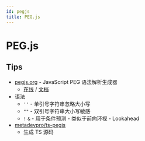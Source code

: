 ```yaml
---
id: pegjs
title: PEG.js
---
```


# PEG.js

## Tips
* [pegjs.org](https://pegjs.org) - JavaScript PEG 语法解析生成器
  * [在线](https://pegjs.org/online) / [文档](https://pegjs.org/documentation)
* 语法
  * `''` - 单引号字符串忽略大小写
  * `""` - 双引号字符串大小写敏感
  * `!` `&` - 用于条件预测 - 类似于前向环视 - Lookahead
* [metadevpro/ts-pegjs](https://github.com/metadevpro/ts-pegjs)
  * 生成 TS 源码
